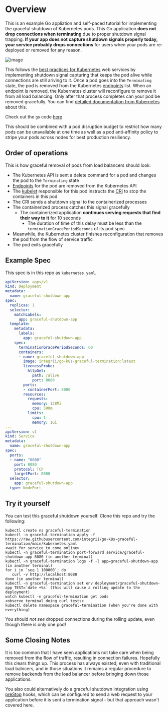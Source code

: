 # Overview

This is an example Go appliation and self-paced tutorial for implementing the graceful shutdown of Kubernetes pods.  This Go application **does not drop connections when terminating** due to proper shutdown signal trapping.  **If your app does not capture shutdown signals properly today, your service probably drops connections** for users when your pods are re-deployed or removed for any reason.

![image](https://user-images.githubusercontent.com/98695/156859137-1c2a5b0b-6a97-4400-8eee-65c4cb8a97c4.png)

This follows the [best practices for Kubernetes](https://learnk8s.io/production-best-practices) web services by implementing shutdown signal capturing that keeps the pod alive while connections are still ariving to it. Once a pod goes into the `Terminating` state, the pod is removed from the Kubernetes [endpoints](https://kubernetes.io/docs/reference/generated/kubernetes-api/v1.22/#endpoints-v1-core) list.  When an endpoint is removed, the Kubernetes cluster will reconfigure to remove it from all load balancing.  Only after that process completes can your pod be removed gracefully.  You can find [detailed documentation from Kubernetes](https://kubernetes.io/docs/concepts/workloads/pods/pod-lifecycle/#pod-termination) about this.

Check out the `go` code [here](https://github.com/integrii/go-k8s-graceful-termination/blob/main/cmd/app/main.go)

This should be combined with a pod disruption budget to restrict how many pods can be unavailable at one time as well as a pod anti-affinity policy to stripe your pods across nodes for best production resiliency.

## Order of operations

This is how graceful removal of pods from load balancers should look:

- The Kubernetes API is sent a delete command for a pod and changes the pod to the `Terminating` state
- [Endpoints](https://kubernetes.io/docs/reference/generated/kubernetes-api/v1.22/#endpoints-v1-core) for the pod are removed from the Kubernetes API
- The [kubelet](https://kubernetes.io/docs/reference/command-line-tools-reference/kubelet/) responsible for this pod instructs the [CRI](https://kubernetes.io/docs/concepts/architecture/cri/) to stop the containers in this pod
- The CRI sends a shutdown signal to the containerized processes
- The containerized process catches this signal gracefully
  - The containerized application **continues serving requests that find their way to it** for 10 seconds
	- The duration of time of this delay must be less than the `terminationGracePeriodSeconds` of its pod spec
- Meanwhile, the Kubernetes cluster finishes reconfiguration that removes the pod from the flow of service traffic 
- The pod exits gracefully


## Example Spec

This spec is in this repo as `kubernetes.yaml`.

```yaml
apiVersion: apps/v1
kind: Deployment
metadata:
  name: graceful-shutdown-app
spec:
  replicas: 1
  selector:
    matchLabels:
      app: graceful-shutdown-app
  template:
    metadata:
      labels:
        app: graceful-shutdown-app
    spec:
      terminationGracePeriodSeconds: 60
      containers:
      - name: graceful-shutdown-app
        image: integrii/go-k8s-graceful-termination:latest
        livenessProbe:
          httpGet:
            path: /alive
            port: 8080
        ports:
        - containerPort: 8080
        resources:
          requests:
            memory: 128Mi
            cpu: 500m
          limits:
            cpu: 1
            memory: 1Gi
---
apiVersion: v1
kind: Service
metadata:
  name: graceful-shutdown-app
spec:
  ports:
  - name: "8080"
    port: 8080
    protocol: TCP
    targetPort: 8080
  selector:
    app: graceful-shutdown-app
  type: NodePort
```



## Try it yourself

You can test this graceful shutdown yourself.  Clone this repo and try the following:

```
kubectl create ns graceful-termination
kubectl -n graceful-termination apply -f https://raw.githubusercontent.com/integrii/go-k8s-graceful-termination/main/kubernetes.yaml
<wait for service to come online>
kubectl -n graceful-termination port-forward service/graceful-shutdown-app 8080 (in another terminal)
kubectl -n graceful-termination logs -f -l app=graceful-shutdown-app (in another terminal)
for i in `seq 1 100000`; do 
   curl -v http://localhost:8080 
done (in another terminal)
kubectl -n graceful-termination set env deployment/graceful-shutdown-app TEST=`date +%s` (this will cause a rolling update to the deployment)
watch kubectl -n graceful-termination get pods
<observe terminal doing curl tests>
kubectl delete namespace graceful-termination (when you're done with everything)
```

You should _not see_ dropped connections during the rolling update, even though there is only one pod!


## Some Closing Notes

It is too common that I have seen applications not take care when being removed from the flow of traffic, resulting in connection failures.  Hopefully this clears things up.  This process has always existed, even with traditional load balncers, and in those situations it remains a regular procedure to remove backends from the load balancer before bringing down those applications.

You also could alternatively do a graceful shutdown integration using [preStop](https://kubernetes.io/docs/concepts/containers/container-lifecycle-hooks/) hooks, which can be configured to send a web request to your application before it is sent a termination signal - but that approach wasn't covered here.
